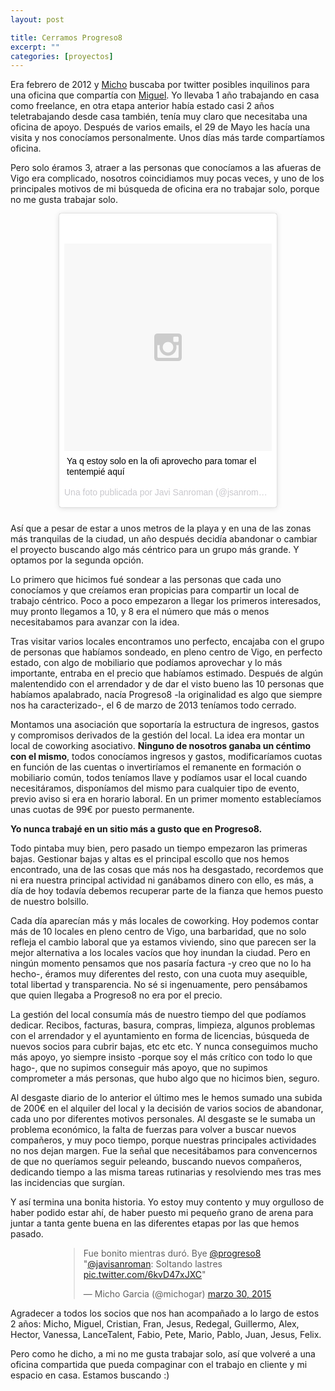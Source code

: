 ```yaml
---
layout: post

title: Cerramos Progreso8
excerpt: ""
categories: [proyectos]
---
```


Era febrero de 2012 y [Micho](https://twitter.com/michogar) buscaba por twitter posibles inquilinos para una oficina que compartía con [Miguel](https://twitter.com/hozdearreba). Yo llevaba 1 año trabajando en casa como freelance, en otra etapa anterior había estado casi 2 años teletrabajando desde casa también, tenía muy claro que necesitaba una oficina de apoyo. Después de varios emails, el 29 de Mayo les hacía una visita y nos conocíamos personalmente. Unos días más tarde compartíamos oficina.

Pero solo éramos 3, atraer a las personas que conocíamos a las afueras de Vigo era complicado, nosotros coincidiamos muy pocas veces, y uno de los principales motivos de mi búsqueda de oficina era no trabajar solo, porque no me gusta trabajar solo. 

<div style="max-width:350px;margin:auto;margin-bottom:25px;">
<blockquote class="instagram-media" data-instgrm-captioned data-instgrm-version="4" style=" background:#FFF; border:0; border-radius:3px; box-shadow:0 0 1px 0 rgba(0,0,0,0.5),0 1px 10px 0 rgba(0,0,0,0.15); margin: 1px; max-width:658px; padding:0; width:99.375%; width:-webkit-calc(100% - 2px); width:calc(100% - 2px);"><div style="padding:8px;"> <div style=" background:#F8F8F8; line-height:0; margin-top:40px; padding:50% 0; text-align:center; width:100%;"> <div style=" background:url(data:image/png;base64,iVBORw0KGgoAAAANSUhEUgAAACwAAAAsCAMAAAApWqozAAAAGFBMVEUiIiI9PT0eHh4gIB4hIBkcHBwcHBwcHBydr+JQAAAACHRSTlMABA4YHyQsM5jtaMwAAADfSURBVDjL7ZVBEgMhCAQBAf//42xcNbpAqakcM0ftUmFAAIBE81IqBJdS3lS6zs3bIpB9WED3YYXFPmHRfT8sgyrCP1x8uEUxLMzNWElFOYCV6mHWWwMzdPEKHlhLw7NWJqkHc4uIZphavDzA2JPzUDsBZziNae2S6owH8xPmX8G7zzgKEOPUoYHvGz1TBCxMkd3kwNVbU0gKHkx+iZILf77IofhrY1nYFnB/lQPb79drWOyJVa/DAvg9B/rLB4cC+Nqgdz/TvBbBnr6GBReqn/nRmDgaQEej7WhonozjF+Y2I/fZou/qAAAAAElFTkSuQmCC); display:block; height:44px; margin:0 auto -44px; position:relative; top:-22px; width:44px;"></div></div> <p style=" margin:8px 0 0 0; padding:0 4px;"> <a href="https://instagram.com/p/MLDw81mjry/" style=" color:#000; font-family:Arial,sans-serif; font-size:14px; font-style:normal; font-weight:normal; line-height:17px; text-decoration:none; word-wrap:break-word;" target="_top">Ya q estoy solo en la ofi aprovecho para tomar el tentempié aquí</a></p> <p style=" color:#c9c8cd; font-family:Arial,sans-serif; font-size:14px; line-height:17px; margin-bottom:0; margin-top:8px; overflow:hidden; padding:8px 0 7px; text-align:center; text-overflow:ellipsis; white-space:nowrap;">Una foto publicada por Javi Sanroman (@jsanroman) el <time style=" font-family:Arial,sans-serif; font-size:14px; line-height:17px;" datetime="2012-06-22T10:28:18+00:00">22 de Jun de 2012 a la(s) 3:28 PDT</time></p></div></blockquote>
<script async defer src="//platform.instagram.com/en_US/embeds.js"></script>
</div>

Así que a pesar de estar a unos metros de la playa y en una de las zonas más tranquilas de la ciudad, un año después decidía abandonar o cambiar el proyecto buscando algo más céntrico para un grupo más grande. Y optamos por la segunda opción.

Lo primero que hicimos fué sondear a las personas que cada uno conocíamos y que creíamos eran propicias para compartir un local de trabajo céntrico. Poco a poco empezaron a llegar los primeros interesados, muy pronto llegamos a 10, y 8 era el número que más o menos necesitabamos para avanzar con la idea.

Tras visitar varios locales encontramos uno perfecto, encajaba con el grupo de personas que habíamos sondeado, en pleno centro de Vigo, en perfecto estado, con algo de mobiliario que podíamos aprovechar y lo más importante, entraba en el precio que habíamos estimado. Después de algún malentendido con el arrendador y de dar el visto bueno las 10 personas que habíamos apalabrado, nacía Progreso8 -la originalidad es algo que siempre nos ha caracterizado-,  el 6 de marzo de 2013 teníamos todo cerrado.

Montamos una asociación que soportaría la estructura de ingresos, gastos y compromisos derivados de la gestión del local. La idea era montar un local de coworking asociativo. **Ninguno de nosotros ganaba un céntimo con el mismo**, todos conocíamos ingresos y gastos, modificaríamos cuotas en función de las cuentas o invertiríamos el remanente en formación o mobiliario común, todos teníamos llave y podíamos usar el local cuando necesitáramos, disponíamos del mismo para cualquier tipo de evento, previo aviso si era en horario laboral. En un primer momento establecíamos unas cuotas de 99€ por puesto permanente.

**Yo nunca trabajé en un sitio más a gusto que en Progreso8.**

Todo pintaba muy bien, pero pasado un tiempo empezaron las primeras bajas. Gestionar bajas y altas es el principal escollo que nos hemos encontrado, una de las cosas que más nos ha desgastado, recordemos que ni era nuestra principal actividad ni ganábamos dinero con ello, es más, a día de hoy todavía debemos recuperar parte de la fianza que hemos puesto de nuestro bolsillo.

Cada día aparecían más y más locales de coworking. Hoy podemos contar más de 10 locales en pleno centro de Vigo, una barbaridad, que no solo refleja el cambio laboral que ya estamos viviendo, sino que parecen ser la mejor alternativa a los locales vacíos que hoy inundan la ciudad. Pero en ningún momento pensamos que nos pasaría factura -y creo que no lo ha hecho-, éramos muy diferentes del resto, con una cuota muy asequible, total libertad y transparencia. No sé si ingenuamente, pero pensábamos que quien llegaba a Progreso8 no era por el precio.

La gestión del local consumía más de nuestro tiempo del que podíamos dedicar. Recibos, facturas, basura, compras, limpieza, algunos problemas con el arrendador y el ayuntamiento en forma de licencias, búsqueda de nuevos socios para cubrir bajas, etc etc etc. Y nunca conseguimos mucho más apoyo, yo siempre insisto -porque soy el más crítico con todo lo que hago-, que no supimos conseguir más apoyo, que no supimos comprometer a más personas, que hubo algo que no hicimos bien, seguro.

Al desgaste diario de lo anterior el último mes le hemos sumado una subida de 200€ en el alquiler del local y la decisión de varios socios de abandonar, cada uno por diferentes motivos personales. Al desgaste se le sumaba un problema económico, la falta de fuerzas para volver a buscar nuevos compañeros, y muy poco tiempo, porque nuestras principales actividades no nos dejan margen. Fue la señal que necesitábamos para convencernos de que no queríamos seguir peleando, buscando nuevos compañeros, dedicando tiempo a las misma tareas rutinarias y resolviendo mes tras mes las incidencias que surgían.

Y así termina una bonita historia. Yo estoy muy contento y muy orgulloso de haber podido estar ahí, de haber puesto mi pequeño grano de arena para juntar a tanta gente buena en las diferentes etapas por las que hemos pasado. 

<div style="max-width:350px;margin:auto;">
<blockquote class="twitter-tweet" lang="es"><p>Fue bonito mientras duró. Bye <a href="https://twitter.com/progreso8">@progreso8</a> &quot;<a href="https://twitter.com/javisanroman">@javisanroman</a>: Soltando lastres <a href="http://t.co/6kvD47xJXC">pic.twitter.com/6kvD47xJXC</a>&quot;</p>&mdash; Micho Garcia (@michogar) <a href="https://twitter.com/michogar/status/582622237955629056">marzo 30, 2015</a></blockquote>
<script async src="//platform.twitter.com/widgets.js" charset="utf-8"></script>
</div>

Agradecer a todos los socios que nos han acompañado a lo largo de estos 2 años: Micho, Miguel, Cristian, Fran, Jesus, Redegal, Guillermo, Alex, Hector, Vanessa, LanceTalent, Fabio, Pete, Mario, Pablo, Juan, Jesus, Felix.

Pero como he dicho, a mi no me gusta trabajar solo, así que volveré a una oficina compartida que pueda compaginar con el trabajo en cliente y mi espacio en casa. Estamos buscando :)
